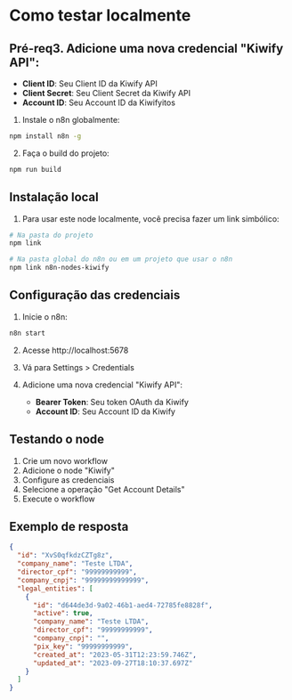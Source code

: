 # Como testar localmente

## Pré-req3. Adicione uma nova credencial "Kiwify API":
   - **Client ID**: Seu Client ID da Kiwify API
   - **Client Secret**: Seu Client Secret da Kiwify API
   - **Account ID**: Seu Account ID da Kiwifyitos

1. Instale o n8n globalmente:
```bash
npm install n8n -g
```

2. Faça o build do projeto:
```bash
npm run build
```

## Instalação local

1. Para usar este node localmente, você precisa fazer um link simbólico:
```bash
# Na pasta do projeto
npm link

# Na pasta global do n8n ou em um projeto que usar o n8n
npm link n8n-nodes-kiwify
```

## Configuração das credenciais

1. Inicie o n8n:
```bash
n8n start
```

2. Acesse http://localhost:5678

3. Vá para Settings > Credentials

4. Adicione uma nova credencial "Kiwify API":
   - **Bearer Token**: Seu token OAuth da Kiwify
   - **Account ID**: Seu Account ID da Kiwify

## Testando o node

1. Crie um novo workflow
2. Adicione o node "Kiwify"
3. Configure as credenciais
4. Selecione a operação "Get Account Details"
5. Execute o workflow

## Exemplo de resposta

```json
{
  "id": "XvS0qfkdzCZTg8z",
  "company_name": "Teste LTDA",
  "director_cpf": "99999999999",
  "company_cnpj": "99999999999999",
  "legal_entities": [
    {
      "id": "d644de3d-9a02-46b1-aed4-72785fe8828f",
      "active": true,
      "company_name": "Teste LTDA",
      "director_cpf": "99999999999",
      "company_cnpj": "",
      "pix_key": "99999999999",
      "created_at": "2023-05-31T12:23:59.746Z",
      "updated_at": "2023-09-27T18:10:37.697Z"
    }
  ]
}
```
